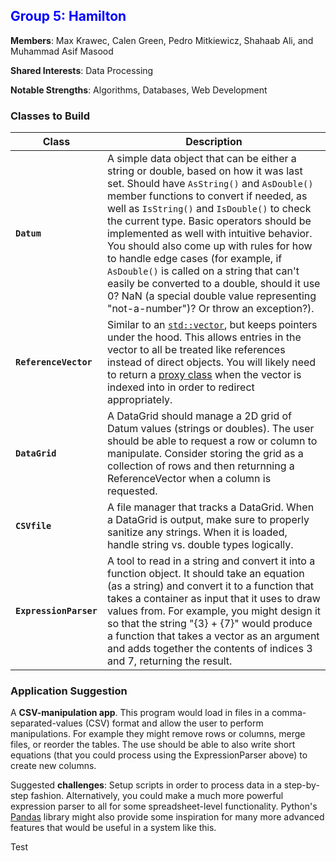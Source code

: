 ## <span id="group-5" style="color: blue">Group 5: Hamilton</span>

**Members**: Max Krawec, Calen Green, Pedro Mitkiewicz, Shahaab Ali, and Muhammad Asif Masood

**Shared Interests**: Data Processing

**Notable Strengths**: Algorithms, Databases, Web Development

### Classes to Build

| Class               | Description |
| ------------------- | ----------- |
| **`Datum`**         | A simple data object that can be either a string or double, based on how it was last set.  Should have `AsString()` and `AsDouble()` member functions to convert if needed, as well as `IsString()` and `IsDouble()` to check the current type.  Basic operators should be implemented as well with intuitive behavior. You should also come up with rules for how to handle edge cases (for example, if `AsDouble()` is called on a string that can't easily be converted to a double, should it use 0? NaN (a special double value representing "not-a-number")? Or throw an exception?).|
| **`ReferenceVector`** | Similar to an [`std::vector`](https://en.cppreference.com/w/cpp/container/vector), but keeps pointers under the hood.  This allows entries in the vector to all be treated like references instead of direct objects.  You will likely need to return a [proxy class](https://stackoverflow.com/questions/994488/what-is-proxy-class-in-c) when the vector is indexed into in order to redirect appropriately. |
| **`DataGrid`**      | A DataGrid should manage a 2D grid of Datum values (strings or doubles). The user should be able to request a row or column to manipulate. Consider storing the grid as a collection of rows and then returnning a ReferenceVector when a column is requested. |
| **`CSVfile`**       | A file manager that tracks a DataGrid.  When a DataGrid is output, make sure to properly sanitize any strings.  When it is loaded, handle string vs. double types logically. |
| **`ExpressionParser`** | A tool to read in a string and convert it into a function object.  It should take an equation (as a string) and convert it to a function that takes a container as input that it uses to draw values from. For example, you might design it so that the string "{3} + {7}" would produce a function that takes a vector as an argument and adds together the contents of indices 3 and 7, returning the result. |

### Application Suggestion

A **CSV-manipulation app**.  This program would load in files in a comma-separated-values (CSV) format and allow the user to perform manipulations.  For example they might remove rows or columns, merge files, or reorder the tables. The use should be able to also write short equations (that you could process using the ExpressionParser above) to create new columns.

Suggested **challenges**: Setup scripts in order to process data in a step-by-step fashion.  Alternatively, you could make a much more powerful expression parser to all for some spreadsheet-level functionality.  Python's [Pandas](https://pandas.pydata.org/docs/user_guide/index.html) library might also provide some inspiration for many more advanced features that would be useful in a system like this.

Test